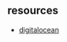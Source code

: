




## resources

* [digitalocean](https://www.digitalocean.com/community/tutorials/understanding-data-types-in-javascript)
